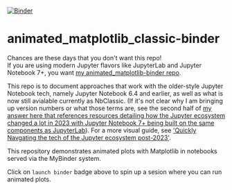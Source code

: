 [![Binder](https://mybinder.org/badge_logo.svg)](https://mybinder.org/v2/gh/fomightez/animated_matplotlib_classic-binder/master?filepath=index.ipynb)

# animated_matplotlib_classic-binder

Chances are these days that you don't want this repo!  
If you are using modern Jupyter flavors like JupyterLab and Jupyter Notebook 7+, you want [my animated_matplotlib-binder repo](https://github.com/fomightez/animated_matplotlib-binder).

This repo is to document approaches that work with the older-style Jupyter Notebook tech, namely Jupyter Notebook 6.4 and earlier, as well as what is now still avialable currently as  NbClassic. (If it's not clear why I am bringing up version numbers or what those terms are, see the second half of [my answer here that references resources detailing how the Jupyter ecosystem changed a lot in 2023 with Jupyter Notebook 7+ being built on the same components as JupyterLab](https://stackoverflow.com/a/76837597/8508004)). 
For a more visual guide, see ['Quickly Navgating the tech of the Jupyter ecosystem post-2023'](https://gist.github.com/fomightez/e873947b502f70388d82644b17196279).

This repository demonstrates animated plots with Matplotlib in notebooks served via the MyBinder system.  

Click on `launch binder` badge above to spin up a sesion where you can run animated plots.
